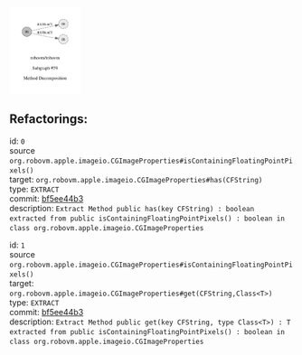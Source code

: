 <img src=subgraph_atomic_59.svg width=25%>

## Refactorings:

id: `0`\
source `org.robovm.apple.imageio.CGImageProperties#isContainingFloatingPointPixels()`\
target: `org.robovm.apple.imageio.CGImageProperties#has(CFString)`\
type: `EXTRACT`\
commit: [bf5ee44b3](https://github.com/robovm/robovm/commit/bf5ee44b3b576e01ab09cae9f50300417b01dc07)\
description: `Extract Method public has(key CFString) : boolean extracted from public isContainingFloatingPointPixels() : boolean in class org.robovm.apple.imageio.CGImageProperties`

id: `1`\
source `org.robovm.apple.imageio.CGImageProperties#isContainingFloatingPointPixels()`\
target: `org.robovm.apple.imageio.CGImageProperties#get(CFString,Class<T>)`\
type: `EXTRACT`\
commit: [bf5ee44b3](https://github.com/robovm/robovm/commit/bf5ee44b3b576e01ab09cae9f50300417b01dc07)\
description: `Extract Method public get(key CFString, type Class<T>) : T extracted from public isContainingFloatingPointPixels() : boolean in class org.robovm.apple.imageio.CGImageProperties`

